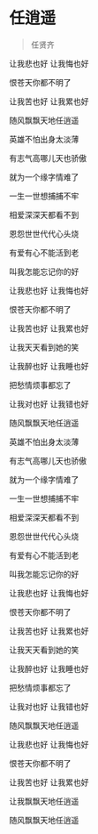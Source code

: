 # 任逍遥
> 任贤齐

让我悲也好 让我悔也好

恨苍天你都不明了

让我苦也好 让我累也好

随风飘飘天地任逍遥

英雄不怕出身太淡薄

有志气高哪儿天也骄傲

就为一个缘字情难了

一生一世想捕捕不牢

相爱深深天都看不到

恩怨世世代代心头烧

有爱有心不能活到老

叫我怎能忘记你的好

让我悲也好 让我悔也好

恨苍天你都不明了

让我苦也好 让我累也好

让我天天看到她的笑

让我醉也好 让我睡也好

把愁情烦事都忘了

让我对也好 让我错也好

随风飘飘天地任逍遥

英雄不怕出身太淡薄

有志气高哪儿天也骄傲

就为一个缘字情难了

一生一世想捕捕不牢

相爱深深天都看不到

恩怨世世代代心头烧

有爱有心不能活到老

叫我怎能忘记你的好

让我悲也好 让我悔也好

恨苍天你都不明了

让我苦也好 让我累也好

让我天天看到她的笑

让我醉也好 让我睡也好

把愁情烦事都忘了

让我对也好 让我错也好

随风飘飘天地任逍遥

让我悲也好 让我悔也好

恨苍天你都不明了

让我苦也好 让我累也好

让我飘飘天地任逍遥

随风飘飘天地任逍遥